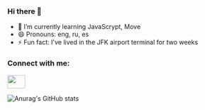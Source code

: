 ### Hi there 👋

<!--
**valpako/valpako** is a ✨ _special_ ✨ repository because its `README.md` (this file) appears on your GitHub profile.

Here are some ideas to get you started:

- 🔭 I’m currently working on ...
- 🌱 I’m currently learning ...
- 👯 I’m looking to collaborate on ...
- 🤔 I’m looking for help with ...
- 💬 Ask me about ...
- 📫 How to reach me: ...
- 😄 Pronouns: ...
- ⚡ Fun fact: ...
-->

- 🌱 I’m currently learning JavaScrypt, Move
- 😄 Pronouns: eng, ru, es 
- ⚡ Fun fact: I've lived in the JFK airport terminal for two weeks

<h3 align="left">Connect with me:</h3>
<p align="left">
<a href="[your link](https://twitter.com/valpako)" target="blank"><img align="center" src="https://cdn.jsdelivr.net/npm/simple-icons@3.0.1/icons/twitter.svg" alt="" height="30" width="40" /></a>
</p>


![Anurag's GitHub stats](https://github-readme-stats.vercel.app/api?username=valpako&theme=cobalt&show_icons=true)

<!--
[![Top Langs](https://github-readme-stats.vercel.app/api/top-langs/?username=valpako&layout=compact)](https://github.com/valpako/github-readme-stats)
-->
